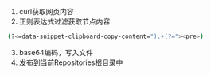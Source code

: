 
1. curl获取网页内容
2. 正则表达式过滤获取节点内容
```bash
(?<=data-snippet-clipboard-copy-content=").+(?="><pre>)
```
3. base64编码，写入文件
4. 发布到当前Repositories根目录中
